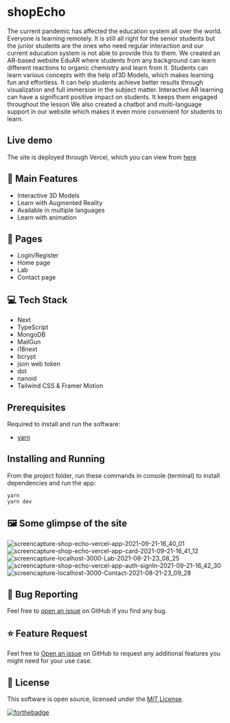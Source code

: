 # shopEcho

The current pandemic has affected the education system all over the world. Everyone is learning remotely. It is still all right for the senior students but the junior students are the ones who need regular interaction and our current education system is not able to provide this to them. We created an AR-based website EduAR where students from any background can learn different reactions to organic chemistry and learn from it. Students can learn various concepts with the help of3D Models, which makes learning fun and effortless. It can help students achieve better results through visualization and full immersion in the subject matter. Interactive AR learning can have a significant positive impact on students. It keeps them engaged throughout the lesson We also created a chatbot and multi-language support in our website which makes it even more convenient for students to learn.

## Live demo

The site is deployed through Vercel, which you can view from [here](https://shop-echo.vercel.app/)

## 🚀 Main Features

- Interactive 3D Models
- Learn with Augmented Reality
- Available in multiple languages
- Learn with animation

## 📃 Pages

- Login/Register
- Home page
- Lab
- Contact page

## 💻 Tech Stack

- Next
- TypeScript
- MongoDB
- MailGun
- i18next
- bcrypt
- json web token
- dot
- nanoid
- Tailwind CSS & Framer Motion

## Prerequisites

Required to install and run the software:

- [yarn](https://yarnpkg.com/)

## Installing and Running

From the project folder, run these commands in console (terminal) to install dependencies and run the app:

```
yarn
yarn dev
```

## 🖼️ Some glimpse of the site
![screencapture-shop-echo-vercel-app-2021-09-21-16_40_01](https://user-images.githubusercontent.com/71188751/134160567-865f3213-82f6-4cde-a6eb-fbb4e9f3e7ee.png)
![screencapture-shop-echo-vercel-app-card-2021-09-21-16_41_12](https://user-images.githubusercontent.com/71188751/134160705-0acf0435-f125-4232-8724-3772325728fc.png)
![screencapture-localhost-3000-Lab-2021-08-21-23_08_25](https://user-images.githubusercontent.com/71188751/130330541-3f816ca7-b7e3-45f0-960b-10f26dbd5bf6.png)  
![screencapture-shop-echo-vercel-app-auth-signIn-2021-09-21-16_42_30](https://user-images.githubusercontent.com/71188751/134160940-8880b8a4-3505-4bcf-9d02-25da0902dfdf.png)
![screencapture-localhost-3000-Contact-2021-08-21-23_09_28](https://user-images.githubusercontent.com/71188751/130330568-8fe3bf6b-a7be-4b8e-9a90-2b401fdd3f21.png)  

## 🐛 Bug Reporting

Feel free to [open an issue](https://github.com/Abhinav0909/shopEcho/issues) on GitHub if you find any bug.

## ⭐ Feature Request

Feel free to [Open an issue](https://github.com/Abhinav0909/issues) on GitHub to request any additional features you might need for your use case.

## 📜 License

This software is open source, licensed under the [MIT License](https://github.com/Abhinav0909/issues/blob/main/LICENSE).

[![forthebadge](https://forthebadge.com/images/badges/built-with-love.svg)](https://github.com/Abhinav0909)
